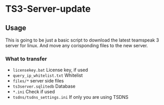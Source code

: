 # TS3-Server-update

## Usage
This is going to be just a basic script to download the latest teamspeak 3 server for linux. And move any corisponding files to the new server.

### What to transfer
- ```licensekey.bat``` License key, if used
- ```query_ip_whitelist.txt``` Whitelist
- ```files/*``` server side files
- ```ts3server.sqlitedb``` Database
- ```*.ini``` Check if used
- ```tsdns/tsdns_settings.ini``` If only you are using TSDNS